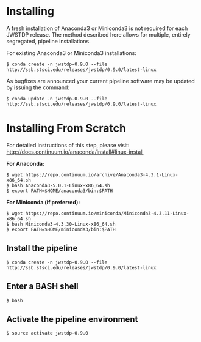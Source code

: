 # Installing

A fresh installation of Anaconda3 or Miniconda3 is not required for each JWSTDP release. The method described here allows for multiple, entirely segregated, pipeline installations.

For existing Anaconda3 or Miniconda3 installations:

```
$ conda create -n jwstdp-0.9.0 --file http://ssb.stsci.edu/releases/jwstdp/0.9.0/latest-linux
```

As bugfixes are announced your current pipeline software may be updated by issuing the command:

```
$ conda update -n jwstdp-0.9.0 --file http://ssb.stsci.edu/releases/jwstdp/0.9.0/latest-linux
```

# Installing From Scratch

For detailed instructions of this step, please visit: http://docs.continuum.io/anaconda/install#linux-install

**For Anaconda:**

```
$ wget https://repo.continuum.io/archive/Anaconda3-4.3.1-Linux-x86_64.sh
$ bash Anaconda3-5.0.1-Linux-x86_64.sh
$ export PATH=$HOME/anaconda3/bin:$PATH
```

**For Miniconda (if preferred):**

```
$ wget https://repo.continuum.io/miniconda/Miniconda3-4.3.11-Linux-x86_64.sh
$ bash Miniconda3-4.3.30-Linux-x86_64.sh
$ export PATH=$HOME/miniconda3/bin:$PATH
```

## Install the pipeline

```
$ conda create -n jwstdp-0.9.0 --file http://ssb.stsci.edu/releases/jwstdp/0.9.0/latest-linux
```

## Enter a BASH shell

```
$ bash
```

## Activate the pipeline environment

```
$ source activate jwstdp-0.9.0
```
